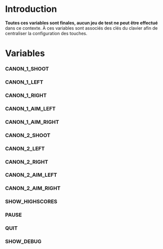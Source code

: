 # Introduction #

**Toutes ces variables sont finales, aucun jeu de test ne peut être effectué** dans ce contexte. À ces variables sont associés des clés du clavier afin de centraliser la configuration des touches.

# Variables #

### CANON\_1\_SHOOT ###

### CANON\_1\_LEFT ###

### CANON\_1\_RIGHT ###

### CANON\_1\_AIM\_LEFT ###

### CANON\_1\_AIM\_RIGHT ###

### CANON\_2\_SHOOT ###

### CANON\_2\_LEFT ###

### CANON\_2\_RIGHT ###

### CANON\_2\_AIM\_LEFT ###

### CANON\_2\_AIM\_RIGHT ###

### SHOW\_HIGHSCORES ###

### PAUSE ###

### QUIT ###

### SHOW\_DEBUG ###